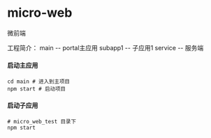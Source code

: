 
# micro-web
微前端

工程简介：
main -- portal主应用
subapp1 -- 子应用1
service -- 服务端

#### 启动主应用
```shell script
cd main # 进入到主项目
npm start # 启动项目
```
#### 启动子应用
```shell script
# micro_web_test 目录下
npm start 
```


